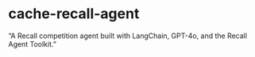 # cache-recall-agent
“A Recall competition agent built with LangChain, GPT-4o, and the Recall Agent Toolkit.”
